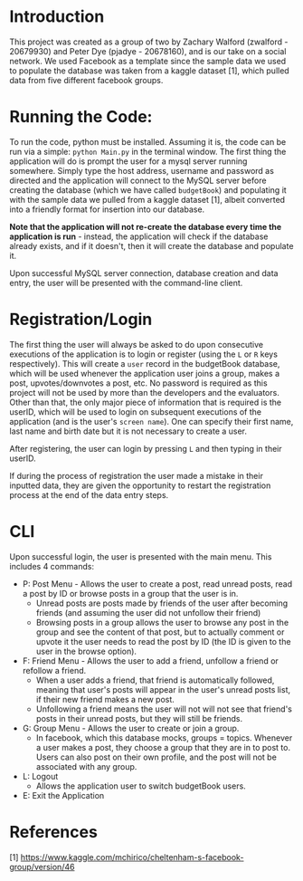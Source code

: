 # Introduction #
This project was created as a group of two by Zachary Walford (zwalford - 20679930) and Peter Dye (pjadye - 20678160), and is our take on a social network. We used Facebook as a template since the sample data we used to populate the database was taken from a kaggle dataset [1], which pulled data from five different facebook groups. 

# Running the Code: #
To run the code, python must be installed. Assuming it is, the code can be run via a simple: `python Main.py` in the terminal window. The first thing the application will do is prompt the user for a mysql server running somewhere. Simply type the host address, username and password as directed and the application will connect to the MySQL server before creating the database (which we have called `budgetBook`) and populating it with the sample data we pulled from a kaggle dataset [1], albeit converted into a friendly format for insertion into our database. 

**Note that the application will not re-create the database every time the application is run** - instead, the application will check if the database already exists, and if it doesn't, then it will create the database and populate it.

Upon successful MySQL server connection, database creation and data entry, the user will be presented with the command-line client.

# Registration/Login #
The first thing the user will always be asked to do upon consecutive executions of the application is to login or register (using the `L` or `R` keys respectively). This will create a `user` record in the budgetBook database, which will be used whenever the application user joins a group, makes a post, upvotes/downvotes a post, etc. No password is required as this project will not be used by more than the developers and the evaluators. Other than that, the only major piece of information that is required is the userID, which will be used to login on subsequent executions of the application (and is the user's `screen name`). One can specify their first name, last name and birth date but it is not necessary to create a user.

After registering, the user can login by pressing `L` and then typing in their userID.

If during the process of registration the user made a mistake in their inputted data, they are given the opportunity to restart the registration process at the end of the data entry steps.

# CLI #
Upon successful login, the user is presented with the main menu. This includes 4 commands:
* P: Post Menu - Allows the user to create a post, read unread posts, read a post by ID or browse posts in a group that the user is in.
    * Unread posts are posts made by friends of the user after becoming friends (and assuming the user did not unfollow their friend)
    * Browsing posts in a group allows the user to browse any post in the group and see the content of that post, but to actually comment or upvote it the user needs to read the post by ID (the ID is given to the user in the browse option).
* F: Friend Menu - Allows the user to add a friend, unfollow a friend or refollow a friend.
    * When a user adds a friend, that friend is automatically followed, meaning that user's posts will appear in the user's unread posts list, if their new friend makes a new post.
    * Unfollowing a friend means the user will not will not see that friend's posts in their unread posts, but they will still be friends.
* G: Group Menu - Allows the user to create or join a group.
    * In facebook, which this database mocks, groups = topics. Whenever a user makes a post, they choose a group that they are in to post to. Users can also post on their own profile, and the post will not be associated with any group.
* L: Logout
    * Allows the application user to switch budgetBook users.
* E: Exit the Application

# References #
[1] https://www.kaggle.com/mchirico/cheltenham-s-facebook-group/version/46
